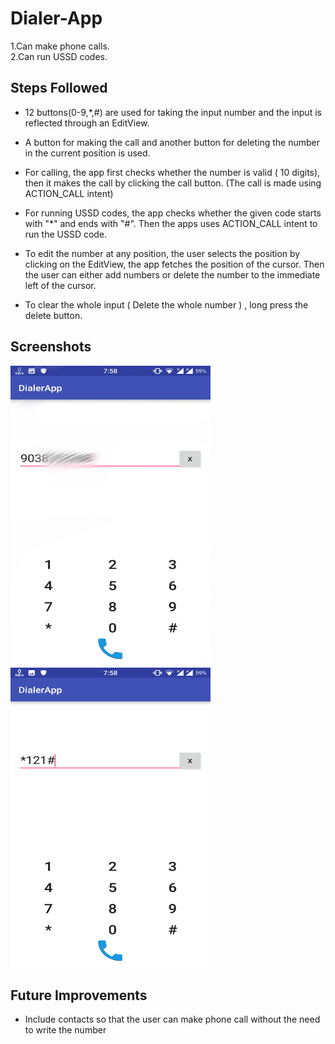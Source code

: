 # Dialer-App
1.Can make phone calls.</br> 2.Can run USSD codes. 

## Steps Followed
* 12 buttons(0-9,*,#) are used for taking the input number and the input is reflected through an EditView.

* A button for making the call and another button for deleting the number in the current position is used.

* For calling, the app first checks whether the number is valid ( 10 digits), then it makes the call by clicking the call button. (The call is made using ACTION_CALL intent)

* For running USSD codes, the app checks whether the given code starts with "*" and ends with "#". Then the apps uses ACTION_CALL intent to run the USSD code.

* To edit the number at any position, the user selects the position by clicking on the EditView, the app fetches the position of the cursor. Then the user can either add numbers or delete the number to the immediate left of the cursor.

* To clear the whole input ( Delete the whole number ) , long press the delete button.


## Screenshots
<img src = "https://github.com/Suvam-Mondal/Dialer-App/blob/master/PicsArt_05-01-01.57.38.jpg" height="480" width="320" >

<img src = "https://github.com/Suvam-Mondal/Dialer-App/blob/master/Screenshot_20170501-075821.png" height="480" width="320" >

## Future Improvements
* Include contacts so that the user can make phone call without the need to write the number

